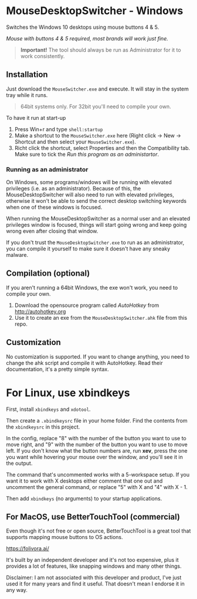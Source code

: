 # MouseDesktopSwitcher - Windows
Switches the Windows 10 desktops using mouse buttons 4 &amp; 5.

*Mouse with buttons 4 & 5 required, most brands will work just fine.*

> **Important!** The tool should always be run as Administrator for it to work consistently.

## Installation
Just download the `MouseSwitcher.exe` and execute. It will stay in the system tray while it runs.

> 64bit systems only. For 32bit you'll need to compile your own.

To have it run at start-up

1. Press Win+r and type `shell:startup`
1. Make a shortcut to the `MouseSwitcher.exe` here (Right click -> New -> Shortcut and then select your `MouseSwitcher.exe`).
2. Richt click the shortcut, select Properties and then the Compatibility tab. Make sure to tick the _Run this program as an administartor_.

### Running as an administrator

On Windows, some programs/windows will be running with elevated privileges (i.e. as an administrator). Because of this, the MouseDesktopSwitcher will also need to run with elevated privileges, otherwise it won't be able to send the correct desktop switching keywords when one of these windows is focused.

When running the MouseDesktopSwitcher as a normal user and an elevated privileges window is focused, things will start going wrong and keep going wrong even after closing that window.

If you don't trust the `MouseDesktopSwitcher.exe` to run as an administrator, you can compile it yourself to make sure it doesn't have any sneaky malware.

## Compilation (optional)
If you aren't running a 64bit Windows, the exe won't work, you need to compile your own.

1. Download the opensource program called *AutoHotkey* from http://autohotkey.org
2. Use it to create an exe from the `MouseDesktopSwitcher.ahk` file from this repo.

## Customization
No customization is supported. If you want to change anything, you need to change the ahk script and compile it with AutoHotkey. Read their documentation, it's a pretty simple syntax.

# For Linux, use xbindkeys
First, install `xbindkeys` and `xdotool`.

Then create a `.xbindkeysrc` file in your home folder. Find the contents from the `xbindkeysrc` in this project.

In the config, replace "8" with the number of the button you want to use to move right, and "9" with the number of the button you want to use to move left. If you don't know what the button numbers are, run <b>xev</b>, press the one you want while hovering your mouse over the window, and you'll see it in the output.

The command that's uncommented works with a 5-workspace setup. If you want it to work with X desktops either comment that one out and uncomment the general command, or replace "5" with X and "4" with X - 1.

Then add `xbindkeys` (no arguments) to your startup applications.

## For MacOS, use BetterTouchTool (commercial)

Even though it's not free or open source, BetterTouchTool is a great tool that supports mapping mouse buttons to OS actions.

https://folivora.ai/

It's built by an independent developer and it's not too expensive, plus it provides a lot of features, like snapping windows and many other things.

Disclaimer: I am not associated with this developer and product, I've just used it for many years and find it useful. That doesn't mean I endorse it in any way.

